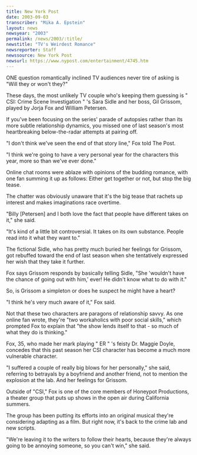 ```yaml
---
title: New York Post
date: 2003-09-03
transcriber: "Mika A. Epstein"
layout: news
newsyear: "2003"
permalink: /news/2003/:title/
newstitle: "TV's Weirdest Romance"
newsreporter: Staff
newssource: New York Post
newsurl: https://www.nypost.com/entertainment/4745.htm
---
```


ONE question romantically inclined TV audiences never tire of asking is "Will they or won't they?"

These days, the most unlikely TV couple who's keeping them guessing is " CSI: Crime Scene Investigation " 's Sara Sidle and her boss, Gil Grissom, played by Jorja Fox and William Petersen.

If you've been focusing on the series' parade of autopsies rather than its more subtle relationship dynamics, you missed one of last season's most heartbreaking below-the-radar attempts at pairing off.

"I don't think we've seen the end of that story line," Fox told The Post.

"I think we're going to have a very personal year for the characters this year, more so than we've ever done."

Online chat rooms were ablaze with opinions of the budding romance, with one fan summing it up as follows: Either get together or not, but stop the big tease.

The chatter was obviously unaware that it's the big tease that rachets up interest and makes imaginations race overtime.

"Billy [Petersen] and I both love the fact that people have different takes on it," she said.

"It's kind of a little bit controversial. It takes on its own substance. People read into it what they want to."

The fictional Sidle, who has pretty much buried her feelings for Grissom, got rebuffed toward the end of last season when she tentatively expressed her wish that they take it further.

Fox says Grissom responds by basically telling Sidle, "She 'wouldn't have the chance of going out with him,' ever! He didn't know what to do with it."

So, is Grissom a simpleton or does he suspect he might have a heart?

"I think he's very much aware of it," Fox said.

Not that these two characters are paragons of relationship savvy. As one online fan wrote, they're "two workaholics with poor social skills," which prompted Fox to explain that "the show lends itself to that - so much of what they do is thinking."

Fox, 35, who made her mark playing " ER " 's feisty Dr. Maggie Doyle, concedes that this past season her CSI character has become a much more vulnerable character.

"I suffered a couple of really big blows for her personally," she said, referring to betrayals by a boyfriend and another friend, not to mention the explosion at the lab. And her feelings for Grissom.

Outside of "CSI," Fox is one of the core members of Honeypot Productions, a theater group that puts up shows in the open air during California summers.

The group has been putting its efforts into an original musical they're considering adapting as a film. But right now, it's back to the crime lab and new scripts.

"We're leaving it to the writers to follow their hearts, because they're always going to be annoying someone, so you can't win," she said.
